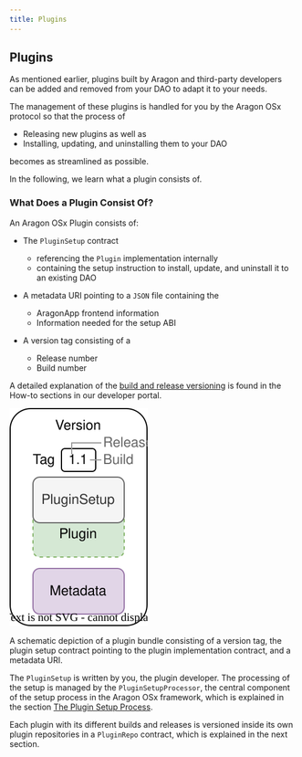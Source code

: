 ```yaml
---
title: Plugins
---
```


## Plugins

As mentioned earlier, plugins built by Aragon and third-party developers can be added and removed from your DAO to adapt it to your needs.

The management of these plugins is handled for you by the Aragon OSx protocol so that the process of

- Releasing new plugins as well as
- Installing, updating, and uninstalling them to your DAO

becomes as streamlined as possible.

In the following, we learn what a plugin consists of.

<!-- Add subgraphic from the framework overview main graphic-->

### What Does a Plugin Consist Of?

An Aragon OSx Plugin consists of:

- The `PluginSetup` contract

  - referencing the `Plugin` implementation internally
  - containing the setup instruction to install, update, and uninstall it to an existing DAO

- A metadata URI pointing to a `JSON` file containing the

  - AragonApp frontend information
  - Information needed for the setup ABI

- A version tag consisting of a

  - Release number
  - Build number

A detailed explanation of the [build and release versioning](../../../02-how-to-guides/02-plugin-development/07-publication/01-versioning.md) is found in the How-to sections in our developer portal.

<div class="center-column">

![](./plugin-version.drawio.svg)

<p class="caption">
  A schematic depiction of a plugin bundle consisting of a version tag, the plugin setup contract pointing to the plugin implementation contract, and a metadata URI.
</p>

</div>

The `PluginSetup` is written by you, the plugin developer. The processing of the setup is managed by the `PluginSetupProcessor`, the central component of the setup process in the Aragon OSx framework, which is explained in the section [The Plugin Setup Process](./02-plugin-setup/index.md).

Each plugin with its different builds and releases is versioned inside its own plugin repositories in a `PluginRepo` contract, which is explained in the next section.
